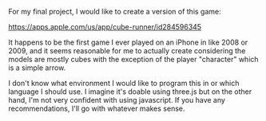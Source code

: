 For my final project, I would like to create a version of this game:

https://apps.apple.com/us/app/cube-runner/id284596345

It happens to be the first game I ever played on an iPhone in like 2008 or 2009, and it seems reasonable for me to actually create considering the models are mostly cubes with the exception of the player "character" which is a simple arrow. 

I don't know what environment I would like to program this in or which language I should use. I imagine it's doable using three.js but on the other hand, I'm not very confident with using javascript. If you have any recommendations, I'll go with whatever makes sense.
